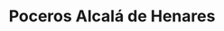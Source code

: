 ---
id: 'service-12'
title: 'Poceros Alcalá de Henares'
lugar: 'Alcalá'
mediumImage: 'renovation-lg.jpg'
largeImage: 'desatascosalcala-md.jpg'
metaContent: "✅Poceros en Alcalá de Henares. 🔝 Empresa de desatascos en Alcalá de Henares 24 horas. 📢 Desatrancos baratos con los mejores precios. ☎️​ 695 126 600"
detailBreadcrumbSubTitle: 'Single Service'
detailBreadcrumbDesc: 'Empresa de poceros en Alcalá de Henares con los mejores precios. Llámanos y compruébalo'

detailSubTitle: 'Empresa de poceros en Alcalá de Henares con los mejores precios. Llámanos y compruébalo'

parrafo: "Los mejores precios en desatascos en Alcalá de Henares, mejoramos tu presupuesto. Llámanos y compruébalo."


descripcion: 'En Grupal llevamos trabajando más de 25 años en el sector de la pocería con la misma ilusión que el primer día. Durante todo este tiempo nos hemos consolidado como la empresa líder en desatascos en Alcalá de Henares, a la que prestamos nuestros servicios junto a la Comunidad de Madrid. Todos los servicios de pocería que te ofrecemos son de lo más económicos, por lo que te podemos asegurar que te vamos a ofrecer el mejor servicio al mejor precio. Para logar estos dos objetivos contamos con los mejores trabajadores y la mejor tecnología de vanguardia. Además, nos caracteriza el dar una solución específica cada problema. Llevamos a cabo un análisis individualizado de la situación y ofrecemos la mejor solución para nuestros clientes. '

descripcion1: "Seguramente te puedas imaginar que un pocero se dedica principalmente a la construcción de pozos. Ciertamente, así es. Nuestros poceros son expertos en la construcción y perforación de estos pozos y también de su reparación. Además, llevamos a cabo la instalación de todas las tuberías necesarias para la extracción del agua, así como el alcantarillado por donde se desvían los depósitos y desechos. "

detailDesc: 'Para que tu pozo tenga un buen funcionamiento, llevamos a cabo toda clase de tareas de mantenimiento. Algunas de las más rutinarias son las que tienen que ver con la limpieza y vaciado de las fosas sépticas, mientras que otras se centran en los problemas como a la hora de llevar a cabo desatascos o desatrancos en Alcalá de Henares. '

descripcion2: "Desde Grupal te podemos ayudar de muchas formas diferentes. Además de con nuestro trabajo principal de poceros con el que nos dedicamos a la construcción de estos, te podemos ayudar con la rehabilitación y la limpieza del tuyo. "

option1: "Gracias a los avances tecnológicos con los que cuentan nuestros poceros en Alcalá de Henares, extraer agua del suelo, para nosotros, no supone apenas esfuerzo. De esta forma, no tendrás que preocuparte ya que no vamos a tener la necesidad de cavar ninguna zanja y llevaremos a cabo la reparación de tu avería de la forma menos invasiva posible. "

option2: "Para que te puedas hacer una idea de las técnicas que llevamos a cabo en Grupal, somos capaces de arreglar una tubería desde dentro, aprovechando para introducirnos en la misma el propio agujero que ha dado origen a la rotura. Tu negocio o vivienda volverá a la normalidad cuanto antes."

option3: "Durante todos estos años hemos aprendido que las averías siempre se presentan sin avisar. Por este motivo, llevamos a cabo todas nuestras tareas de reparación cuando más lo necesites sin importar si es festivo o fin de semana. "

option4: "Independientemente de cuando acudamos para resolver tu avería, siempre te ofreceremos el mejor servicio al mejor precio del mercado, ¡insuperables!."

option5: "Trabajamos con todo tipo de empresas y particulares, desde las obras más pequeñas hasta las más grandes. "

option6: "Comunidades de Propietarios – Comunidades de Vecinos – Arquitectos – Administradores de Fincas – Responsables de mantenimiento de Empresas – Propietarios de Chalets o Pisos – Ayuntamientos – Empresas Constructoras – Aseguradoras – Colegios – Autónomos "



isFeatured: true
---